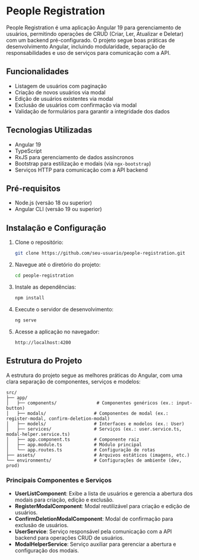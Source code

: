 # People Registration

People Registration é uma aplicação Angular 19 para gerenciamento de usuários, permitindo operações de CRUD (Criar, Ler, Atualizar e Deletar) com um backend pré-configurado. O projeto segue boas práticas de desenvolvimento Angular, incluindo modularidade, separação de responsabilidades e uso de serviços para comunicação com a API.

## Funcionalidades

- Listagem de usuários com paginação
- Criação de novos usuários via modal
- Edição de usuários existentes via modal
- Exclusão de usuários com confirmação via modal
- Validação de formulários para garantir a integridade dos dados

## Tecnologias Utilizadas

- Angular 19
- TypeScript
- RxJS para gerenciamento de dados assíncronos
- Bootstrap para estilização e modais (via `ngx-bootstrap`)
- Serviços HTTP para comunicação com a API backend

## Pré-requisitos

- Node.js (versão 18 ou superior)
- Angular CLI (versão 19 ou superior)

## Instalação e Configuração

1. Clone o repositório:
   ```bash
   git clone https://github.com/seu-usuario/people-registration.git
   ```

2. Navegue até o diretório do projeto:
   ```bash
   cd people-registration
   ```

3. Instale as dependências:
   ```bash
   npm install
   ```

4. Execute o servidor de desenvolvimento:
   ```bash
   ng serve
   ```

5. Acesse a aplicação no navegador:
   ```
   http://localhost:4200
   ```

## Estrutura do Projeto

A estrutura do projeto segue as melhores práticas do Angular, com uma clara separação de componentes, serviços e modelos:

```
src/
├── app/
│   ├── components/               # Componentes genéricos (ex.: input-button)
│   ├── modals/                  # Componentes de modal (ex.: register-modal, confirm-deletion-modal)
│   ├── models/                  # Interfaces e modelos (ex.: User)
│   ├── services/                # Serviços (ex.: user.service.ts, modal-helper.service.ts)
│   ├── app.component.ts         # Componente raiz
│   ├── app.module.ts            # Módulo principal
│   └── app.routes.ts            # Configuração de rotas
├── assets/                      # Arquivos estáticos (imagens, etc.)
└── environments/                # Configurações de ambiente (dev, prod)
```

### Principais Componentes e Serviços

- **UserListComponent**: Exibe a lista de usuários e gerencia a abertura dos modais para criação, edição e exclusão.
- **RegisterModalComponent**: Modal reutilizável para criação e edição de usuários.
- **ConfirmDeletionModalComponent**: Modal de confirmação para exclusão de usuários.
- **UserService**: Serviço responsável pela comunicação com a API backend para operações CRUD de usuários.
- **ModalHelperService**: Serviço auxiliar para gerenciar a abertura e configuração dos modais.
